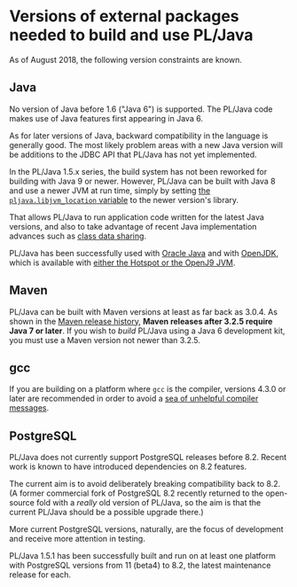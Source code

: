 # Versions of external packages needed to build and use PL/Java

As of August 2018, the following version constraints are known.

## Java

No version of Java before 1.6 ("Java 6") is supported. The PL/Java code
makes use of Java features first appearing in Java 6.

As for later versions of Java, backward compatibility in the language is
generally good. The most likely problem areas with a new Java version will
be additions to the JDBC API that PL/Java has not yet implemented.

In the PL/Java 1.5.x series, the build system has not been reworked for
building with Java 9 or newer. However, PL/Java can be built with Java 8
and use a newer JVM at run time, simply by setting
[the `pljava.libjvm_location` variable][jvml] to the newer version's library.

That allows PL/Java to run application code written for the latest Java
versions, and also to take advantage of recent Java implementation advances
such as [class data sharing][cds].

PL/Java has been successfully used with [Oracle Java][orj] and with
[OpenJDK][], which is available with
[either the Hotspot or the OpenJ9 JVM][hsj9].

[jvml]: ../use/variables.html
[cds]:  ../install/vmoptions.html#Class_data_sharing
[orj]: https://www.oracle.com/technetwork/java/javase/downloads/index.html
[OpenJDK]: https://adoptopenjdk.net/
[hsj9]: https://www.eclipse.org/openj9/oj9_faq.html

## Maven

PL/Java can be built with Maven versions at least as far back as 3.0.4.
As shown in the [Maven release history][mvnhist], **Maven releases after
3.2.5 require Java 7 or later**. If you wish to *build* PL/Java using a
Java 6 development kit, you must use a Maven version not newer than 3.2.5.

[mvnhist]: https://maven.apache.org/docs/history.html

## gcc

If you are building on a platform where `gcc` is the compiler,
versions 4.3.0 or later are recommended in order to avoid a
[sea of unhelpful compiler messages][gcc35214].

[gcc35214]: https://gcc.gnu.org/bugzilla/show_bug.cgi?id=35214

## PostgreSQL

PL/Java does not currently support PostgreSQL releases before 8.2.
Recent work is known to have introduced dependencies on 8.2 features.

The current aim is to avoid deliberately breaking compatibility back
to 8.2. (A former commercial fork of PostgreSQL 8.2 recently returned
to the open-source fold with a *really* old version of PL/Java, so
the aim is that the current PL/Java should be a possible upgrade there.)

More current PostgreSQL versions, naturally, are the focus of development
and receive more attention in testing.

PL/Java 1.5.1 has been successfully built and run on at least one platform
with PostgreSQL versions from 11 (beta4) to 8.2, the latest maintenance
release for each.
